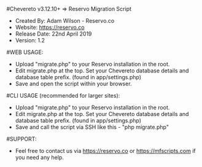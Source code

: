 #Chevereto v3.12.10+ => Reservo Migration Script

* Created By: Adam Wilson - Reservo.co
* Website: https://reservo.co
* Release Date: 22nd April 2019
* Version: 1.2

#WEB USAGE:

* Upload "migrate.php" to your Reservo installation in the root.
* Edit migrate.php at the top. Set your Chevereto database details and database table prefix. (found in app/settings.php)
* Save and open the script within your browser.

#CLI USAGE (recommended for larger sites):

* Upload "migrate.php" to your Reservo installation in the root.
* Edit migrate.php at the top. Set your Chevereto database details and database table prefix. (found in app/settings.php)
* Save and call the script via SSH like this - "php migrate.php"


#SUPPORT:

* Feel free to contact us via https://reservo.co or https://mfscripts.com if you need any help.
